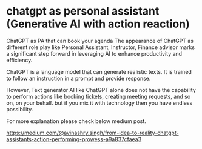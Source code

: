# chatgpt as personal assistant (Generative AI with action reaction)
ChatGPT as PA that can book your agenda
The appearance of ChatGPT as different role play like Personal Assistant, Instructor, Finance advisor marks a significant step forward in leveraging AI to enhance productivity and efficiency.

ChatGPT is a language model that can generate realistic texts. It is trained to follow an instruction in a prompt and provide response.

However, Text generator AI like ChatGPT alone does not have the capability to perform actions like booking tickets, creating meeting requests, and so on, on your behalf. but if you mix it with technology then you have endless possibility.

For more explanation please check below medium post.  

https://medium.com/@avinashry.singh/from-idea-to-reality-chatgpt-assistants-action-performing-prowess-a9a837cfaea3
